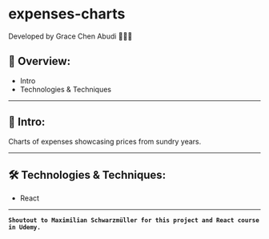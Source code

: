 # expenses-charts

Developed by Grace Chen Abudi 👩🏽‍💻

## 📢 Overview:

- Intro
- Technologies & Techniques

---

## 🔎 Intro:

Charts of expenses showcasing prices from sundry years.

---

## 🛠️ Technologies & Techniques:

- React

---

**`Shoutout to Maximilian Schwarzmüller for this project and React course in Udemy.`**
